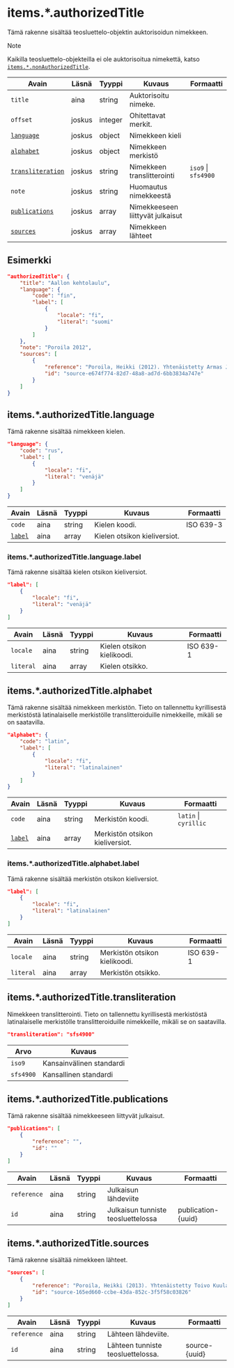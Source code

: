 # items.\*.authorizedTitle

Tämä rakenne sisältää teosluettelo-objektin auktorisoidun nimekkeen.

> [!NOTE]
> Kaikilla teosluettelo-objekteilla ei ole auktorisoitua nimekettä, katso [`items.*.nonAuthorizedTitle`](nonAuthorizedTitle.md).

| Avain | Läsnä | Tyyppi | Kuvaus | Formaatti |
| --- | --- | --- | --- | --- |
| `title` | aina | string | Auktorisoitu nimeke. |  |
| `offset` | joskus | integer | Ohitettavat merkit. | |
| [`language`](#itemsauthorizedtitlelanguage) | joskus | object | Nimekkeen kieli | |
| [`alphabet`](#itemsauthorizedtitlealphabet) | joskus | object | Nimekkeen merkistö |  |
| [`transliteration`](#itemsauthorizedtitletransliteration) | joskus | string | Nimekkeen translitterointi | `iso9` \| `sfs4900` |
| `note` | joskus | string | Huomautus nimekkeestä | |
| [`publications`](#itemsauthorizedtitlepublications) | joskus | array | Nimekkeeseen liittyvät julkaisut | |
| [`sources`](#itemsauthorizedtitlesources) | joskus | array | Nimekkeen lähteet | |


## Esimerkki

```JSON
"authorizedTitle": {
    "title": "Aallon kehtolaulu",
    "language": {
        "code": "fin",
        "label": [
            {
                "locale": "fi",
                "literal": "suomi"
            }
        ]
    },
    "note": "Poroila 2012",
    "sources": [
        {
            "reference": "Poroila, Heikki (2012). Yhtenäistetty Armas Järnefelt. Yhtenäistettyjen nimekkeiden ohjeluettelo. Helsinki, Suomen musiikkikirjastoyhdistys. Suomen musiikkikirjastoyhdistyksen julkaisusarja, 134. PDF. ISBN 978-952-5363-68-5. ",
            "id": "source-e674f774-82d7-48a8-ad7d-6bb3834a747e"
        }
    ]
}
```

## items.\*.authorizedTitle.language

Tämä rakenne sisältää nimekkeen kielen.

```JSON
"language": {
    "code": "rus",
    "label": [
        {
            "locale": "fi",
            "literal": "venäjä"
        }
    ]
}
```

| Avain | Läsnä | Tyyppi | Kuvaus | Formaatti |
| --- | --- | --- | --- | --- |
| `code` | aina | string | Kielen koodi. | ISO 639-3 |
| [`label`](#itemsauthorizedtitlelanguagelabel) | aina | array | Kielen otsikon kieliversiot. | |

### items.\*.authorizedTitle.language.label

Tämä rakenne sisältää kielen otsikon kieliversiot.

```JSON
"label": [
    {
        "locale": "fi",
        "literal": "venäjä"
    }
]
```

| Avain | Läsnä | Tyyppi | Kuvaus | Formaatti |
| --- | --- | --- | --- | --- |
| `locale` | aina | string | Kielen otsikon kielikoodi. | ISO 639-1 |
| `literal` | aina | array | Kielen otsikko. | |

## items.\*.authorizedTitle.alphabet

Tämä rakenne sisältää nimekkeen merkistön. Tieto on tallennettu kyrillisestä merkistöstä latinalaiselle merkistölle translitteroiduille nimekkeille, mikäli se on saatavilla.

```JSON
"alphabet": {
    "code": "latin",
    "label": [
        {
            "locale": "fi",
            "literal": "latinalainen"
        }
    ]
}
```

| Avain | Läsnä | Tyyppi | Kuvaus | Formaatti |
| --- | --- | --- | --- | --- |
| `code` | aina | string | Merkistön koodi. | `latin` \| `cyrillic` |
| [`label`](#itemsauthorizedtitlealphabetlabel) | aina | array | Merkistön otsikon kieliversiot. | |

### items.\*.authorizedTitle.alphabet.label

Tämä rakenne sisältää merkistön otsikon kieliversiot.

```JSON
"label": [
    {
        "locale": "fi",
        "literal": "latinalainen"
    }
]
```

| Avain | Läsnä | Tyyppi | Kuvaus | Formaatti |
| --- | --- | --- | --- | --- |
| `locale` | aina | string | Merkistön otsikon kielikoodi. | ISO 639-1 |
| `literal` | aina | array | Merkistön otsikko. | |


## items.\*.authorizedTitle.transliteration

Nimekkeen translitterointi. Tieto on tallennettu kyrillisestä merkistöstä latinalaiselle merkistölle translitteroiduille nimekkeille, mikäli se on saatavilla.

```JSON
"transliteration": "sfs4900"
```

| Arvo | Kuvaus |
| --- | --- |
| `iso9`| Kansainvälinen standardi |
| `sfs4900`| Kansallinen standardi |

## items.\*.authorizedTitle.publications

Tämä rakenne sisältää nimekkeeseen liittyvät julkaisut.

```JSON
"publications": [
    {
        "reference": "",
        "id": ""
    }
]
```

| Avain | Läsnä | Tyyppi | Kuvaus | Formaatti |
| --- | --- | --- | --- | --- |
| `reference` | aina | string | Julkaisun lähdeviite | |
| `id` | aina | string | Julkaisun tunniste teosluettelossa | publication-{uuid} |

## items.\*.authorizedTitle.sources

Tämä rakenne sisältää nimekkeen lähteet.

```JSON
"sources": [
    {
        "reference": "Poroila, Heikki (2013). Yhtenäistetty Toivo Kuula. Teosten yhtenäistettyjen nimekkeiden ohjeluettelo. Helsinki, Suomen musiikkikirjastoyhdistys. Suomen musiikkikirjastoyhdistyksen julkaisusarja, 154. Toinen laitos, verkkoversio 1.0. ISBN 978-952-5363-53-1.",
        "id": "source-165ed660-ccbe-43da-852c-3f5f58c03826"
    }
]
```

| Avain | Läsnä | Tyyppi | Kuvaus | Formaatti |
| --- | --- | --- | --- | --- |
| `reference` | aina | string | Lähteen lähdeviite. | |
| `id` | aina | string | Lähteen tunniste teosluettelossa. | source-{uuid} |
